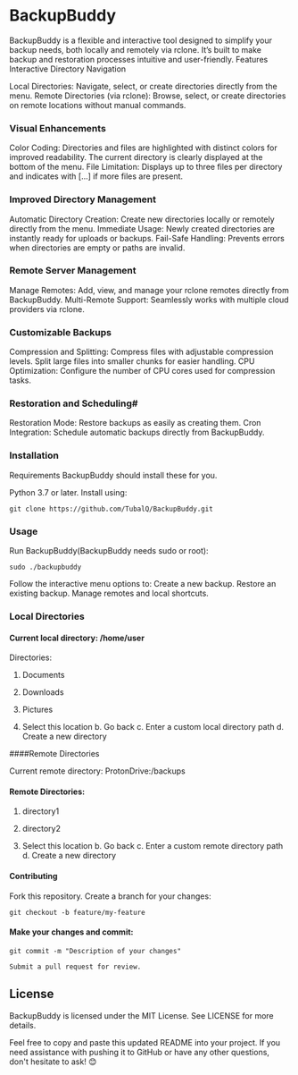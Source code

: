 # BackupBuddy

BackupBuddy is a flexible and interactive tool designed to simplify your backup needs, both locally and remotely via rclone. It’s built to make backup and restoration processes intuitive and user-friendly.
Features
Interactive Directory Navigation

   Local Directories: Navigate, select, or create directories directly from the menu.
   Remote Directories (via rclone): Browse, select, or create directories on remote locations without manual commands.

### Visual Enhancements

   Color Coding:
      Directories and files are highlighted with distinct colors for improved readability.
      The current directory is clearly displayed at the bottom of the menu.
   File Limitation: Displays up to three files per directory and indicates with [...] if more files are present.

### Improved Directory Management

   Automatic Directory Creation: Create new directories locally or remotely directly from the menu.
   Immediate Usage: Newly created directories are instantly ready for uploads or backups.
   Fail-Safe Handling: Prevents errors when directories are empty or paths are invalid.

### Remote Server Management

   Manage Remotes: Add, view, and manage your rclone remotes directly from BackupBuddy.
   Multi-Remote Support: Seamlessly works with multiple cloud providers via rclone.

### Customizable Backups

   Compression and Splitting:
      Compress files with adjustable compression levels.
      Split large files into smaller chunks for easier handling.
   CPU Optimization: Configure the number of CPU cores used for compression tasks.

### Restoration and Scheduling#

   Restoration Mode: Restore backups as easily as creating them.
   Cron Integration: Schedule automatic backups directly from BackupBuddy.

### Installation
Requirements
BackupBuddy should install these for you.

 Python 3.7 or later.
 Install using:

    git clone https://github.com/TubalQ/BackupBuddy.git
    

### Usage

   Run BackupBuddy(BackupBuddy needs sudo or root):

    sudo ./backupbuddy

   Follow the interactive menu options to:
        Create a new backup.
        Restore an existing backup.
        Manage remotes and local shortcuts.


### Local Directories

#### Current local directory: /home/user

Directories:
1. Documents
2. Downloads
3. Pictures

0. Select this location
b. Go back
c. Enter a custom local directory path
d. Create a new directory

####Remote Directories

Current remote directory: ProtonDrive:/backups

#### Remote Directories:
1. directory1
2. directory2

0. Select this location
b. Go back
c. Enter a custom remote directory path
d. Create a new directory



#### Contributing

   Fork this repository.
   Create a branch for your changes:

    git checkout -b feature/my-feature

#### Make your changes and commit:

    git commit -m "Description of your changes"

    Submit a pull request for review.

## License

BackupBuddy is licensed under the MIT License. See LICENSE for more details.

Feel free to copy and paste this updated README into your project. If you need assistance with pushing it to GitHub or have any other questions, don't hesitate to ask! 😊
